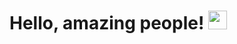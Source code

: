 
# Hello, amazing people! <img src="https://raw.githubusercontent.com/MartinHeinz/MartinHeinz/master/wave.gif" width="30px">

